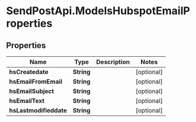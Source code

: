 # SendPostApi.ModelsHubspotEmailProperties

## Properties
Name | Type | Description | Notes
------------ | ------------- | ------------- | -------------
**hsCreatedate** | **String** |  | [optional] 
**hsEmailFromEmail** | **String** |  | [optional] 
**hsEmailSubject** | **String** |  | [optional] 
**hsEmailText** | **String** |  | [optional] 
**hsLastmodifieddate** | **String** |  | [optional] 


